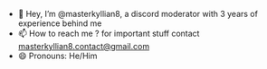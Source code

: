 - 👋 Hey, I’m @masterkyllian8, a discord moderator with 3 years of experience behind me
- 📫 How to reach me ? for important stuff contact masterkyllian8.contact@gmail.com
- 😄 Pronouns: He/Him

<!---
masterkyllian8/masterkyllian8 is a ✨ special ✨ repository because its `README.md` (this file) appears on your GitHub profile.
You can click the Preview link to take a look at your changes.
--->
